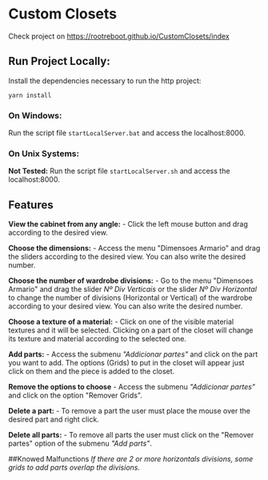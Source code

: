 # Custom Closets
Check project on https://rootreboot.github.io/CustomClosets/index

## Run Project Locally:

Install the dependencies necessary to run the http project:

`yarn install`

### On Windows:

Run the script file `startLocalServer.bat` and access the localhost:8000.

### On Unix Systems:

**Not Tested:** Run the script file `startLocalServer.sh` and access the localhost:8000.

## Features

**View the cabinet from any angle:** - Click the left mouse button and drag according to the desired view.

**Choose the dimensions:** - Access the menu "Dimensoes Armario" and drag the sliders according to the desired view. You can also write the desired number.

**Choose the number of wardrobe divisions:** - Go to the menu "Dimensoes Armario" and drag the slider _Nº Div Verticais_ or the slider _Nº Div Horizontal_ to change the number of divisions (Horizontal or Vertical) of the wardrobe according to your desired view. You can also write the desired number.

**Choose a texture of a material:** - Click on one of the visible material textures and it will be selected. Clicking on a part of the closet will change its texture and material according to the selected one.

**Add parts:** - Access the submenu _"Addicionar partes"_ and click on the part you want to add. The options (Grids) to put in the closet will appear just click on them and the piece is added to the closet.

**Remove the options to choose** - Access the submenu _"Addicionar partes"_ and click on the option "Remover Grids".

**Delete a part:** - To remove a part the user must place the mouse over the desired part and right click.

**Delete all parts:** - To remove all parts the user must click on the "Remover partes" option of the submenu _"Add parts"_.

##Knowed Malfunctions
*If there are 2 or more horizontals divisions, some grids to add parts overlap the divisions.*



